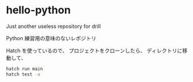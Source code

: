 # hello-python

Just another useless repository for drill

Python 練習用の意味のないレポジトリ

Hatch を使っているので、
プロジェクトをクローンしたら、
ディレクトリに移動して、

```sh
hatch run main
hatch test -a
```
